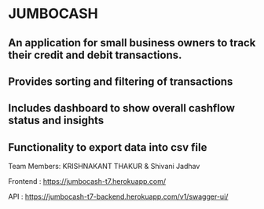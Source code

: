 # JUMBOCASH
## An application for small business owners to track their credit and debit transactions.
## Provides sorting and filtering of transactions
## Includes dashboard to show overall cashflow status and insights
## Functionality to export data into csv file

Team Members: KRISHNAKANT THAKUR &amp; Shivani Jadhav

Frontend : https://jumbocash-t7.herokuapp.com/

API : https://jumbocash-t7-backend.herokuapp.com/v1/swagger-ui/

